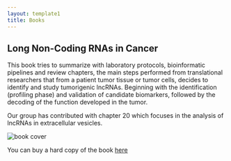 ```yaml
---
layout: template1
title: Books
---
```


## Long Non-Coding RNAs in Cancer

This book tries to summarize with laboratory protocols, bioinformatic pipelines and review chapters, the main steps performed from translational researchers that from a patient tumor tissue or tumor cells, decides to identify and study tumorigenic lncRNAs. Beginning with the identification (profiling phase) and validation of candidate biomarkers, followed by the decoding of the function developed in the tumor. 

Our group has contributed with chapter 20 which focuses in the analysis of lncRNAs in extracellular vesicles.

![book cover]({{site.base.url}}/assets/img/lncRNA_book_Springer.png)

You can buy a hard copy of the book [here](www.springer.com/gp/book/9781071615805)


